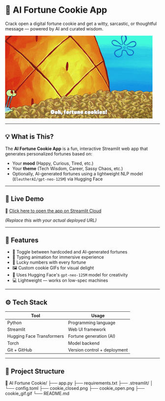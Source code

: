 # 🥠 AI Fortune Cookie App

Crack open a digital fortune cookie and get a witty, sarcastic, or thoughtful message — powered by AI and curated wisdom.

![cookie gif](./cookie_gif.gif)

---

## 💡 What is This?

The **AI Fortune Cookie App** is a fun, interactive Streamlit web app that generates personalized fortunes based on:
- Your **mood** (Happy, Curious, Tired, etc.)
- Your **theme** (Tech Wisdom, Career, Sassy Chaos, etc.)
- Optionally, AI-generated fortunes using a lightweight NLP model (`EleutherAI/gpt-neo-125M`) via Hugging Face

---

## 🚀 Live Demo

🔗 [Click here to open the app on Streamlit Cloud](https://your-app-url.streamlit.app)

*(Replace this with your actual deployed URL)*

---

## 🎯 Features

- 🧠 Toggle between hardcoded and AI-generated fortunes
- 💬 Typing animation for immersive experience
- 🎰 Lucky numbers with every fortune
- 🖼️ Custom cookie GIFs for visual delight
- 🧩 Uses Hugging Face's `gpt-neo-125M` model for creativity
- 💻 Lightweight — works on low-spec machines

---

## ⚙️ Tech Stack

| Tool        | Usage                        |
|-------------|------------------------------|
| Python      | Programming language    |
| Streamlit   | Web UI framework             |
| Hugging Face Transformers | Fortune generation (AI) |
| Torch       | Model backend                |
| Git + GitHub| Version control + deployment |

---

## 📁 Project Structure
📁 AI Fortune Cookie/ ├── app.py ├── requirements.txt ├── .streamlit/ │ └── config.toml ├── cookie_closed.png ├── cookie_open.png ├── cookie_gif.gif └── README.md
